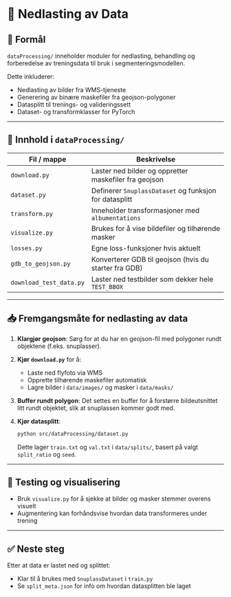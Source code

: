 # 📁 Nedlasting av Data

## 📌 Formål
`dataProcessing/` inneholder moduler for nedlasting, behandling og forberedelse av treningsdata til bruk i segmenteringsmodellen.

Dette inkluderer:
- Nedlasting av bilder fra WMS-tjeneste
- Generering av binære maskefiler fra geojson-polygoner
- Datasplitt til trenings- og valideringssett
- Dataset- og transformklasser for PyTorch

---

## 📂 Innhold i `dataProcessing/`

| Fil / mappe                | Beskrivelse                                                         |
|----------------------------|----------------------------------------------------------------------|
| `download.py`              | Laster ned bilder og oppretter maskefiler fra geojson               |
| `dataset.py`               | Definerer `SnuplassDataset` og funksjon for datasplitt              |
| `transform.py`             | Inneholder transformasjoner med `albumentations`                    |
| `visualize.py`             | Brukes for å vise bildefiler og tilhørende masker                   |
| `losses.py`                | Egne loss-funksjoner hvis aktuelt                                   |
| `gdb_to_geojson.py`        | Konverterer GDB til geojson (hvis du starter fra GDB)               |
| `download_test_data.py`    | Laster ned testbilder som dekker hele `TEST_BBOX`                   |

---

## 📥 Fremgangsmåte for nedlasting av data

1. **Klargjør geojson**: Sørg for at du har en geojson-fil med polygoner rundt objektene (f.eks. snuplasser).

2. **Kjør `download.py`** for å:
   - Laste ned flyfoto via WMS
   - Opprette tilhørende maskefiler automatisk
   - Lagre bilder i `data/images/` og masker i `data/masks/`

3. **Buffer rundt polygon**: Det settes en buffer for å forstørre bildeutsnittet litt rundt objektet, slik at snuplassen kommer godt med.

4. **Kjør datasplitt**: 
   ```bash
   python src/dataProcessing/dataset.py
   ```
   Dette lager `train.txt` og `val.txt` i `data/splits/`, basert på valgt `split_ratio` og `seed`.

---

## 🧪 Testing og visualisering

- Bruk `visualize.py` for å sjekke at bilder og masker stemmer overens visuelt
- Augmentering kan forhåndsvise hvordan data transformeres under trening

---

## ✅ Neste steg

Etter at data er lastet ned og splittet:
- Klar til å brukes med `SnuplassDataset` i `train.py`
- Se `split_meta.json` for info om hvordan datasplitten ble laget
